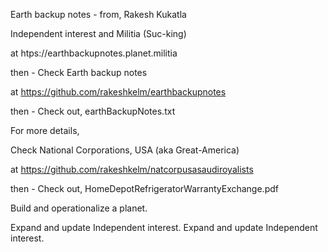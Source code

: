Earth backup notes - from, Rakesh Kukatla

Independent interest and Militia (Suc-king)

at htps://earthbackupnotes.planet.militia

then - Check Earth backup notes

at https://github.com/rakeshkelm/earthbackupnotes 

then - Check out, earthBackupNotes.txt

For more details,

Check National Corporations, USA (aka Great-America)

at https://github.com/rakeshkelm/natcorpusasaudiroyalists

then - Check out, HomeDepotRefrigeratorWarrantyExchange.pdf

Build and operationalize a planet.

Expand and update Independent interest.
Expand and update Independent interest.
